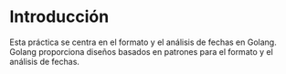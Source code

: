 # Introducción

Esta práctica se centra en el formato y el análisis de fechas en Golang. Golang proporciona diseños basados en patrones para el formato y el análisis de fechas.
